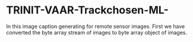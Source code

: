 # TRINIT-VAAR-Trackchosen-ML-
In this image caption generating for remote sensor images.
First we have converted the byte array stream of images to byte array object of images.
